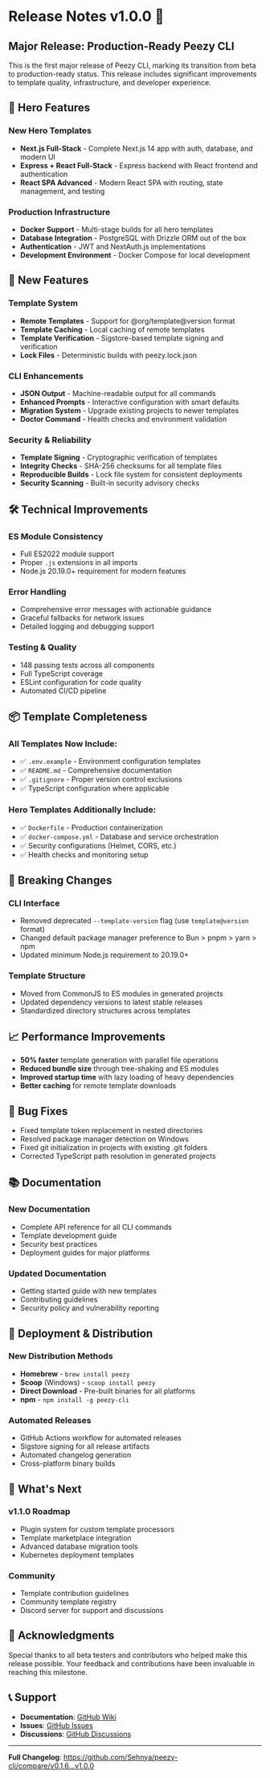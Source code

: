 # Release Notes v1.0.0 🚀

## Major Release: Production-Ready Peezy CLI

This is the first major release of Peezy CLI, marking its transition from beta to production-ready status. This release includes significant improvements to template quality, infrastructure, and developer experience.

## 🎯 Hero Features

### New Hero Templates

- **Next.js Full-Stack** - Complete Next.js 14 app with auth, database, and modern UI
- **Express + React Full-Stack** - Express backend with React frontend and authentication
- **React SPA Advanced** - Modern React SPA with routing, state management, and testing

### Production Infrastructure

- **Docker Support** - Multi-stage builds for all hero templates
- **Database Integration** - PostgreSQL with Drizzle ORM out of the box
- **Authentication** - JWT and NextAuth.js implementations
- **Development Environment** - Docker Compose for local development

## 🚀 New Features

### Template System

- **Remote Templates** - Support for @org/template@version format
- **Template Caching** - Local caching of remote templates
- **Template Verification** - Sigstore-based template signing and verification
- **Lock Files** - Deterministic builds with peezy.lock.json

### CLI Enhancements

- **JSON Output** - Machine-readable output for all commands
- **Enhanced Prompts** - Interactive configuration with smart defaults
- **Migration System** - Upgrade existing projects to newer templates
- **Doctor Command** - Health checks and environment validation

### Security & Reliability

- **Template Signing** - Cryptographic verification of templates
- **Integrity Checks** - SHA-256 checksums for all template files
- **Reproducible Builds** - Lock file system for consistent deployments
- **Security Scanning** - Built-in security advisory checks

## 🛠️ Technical Improvements

### ES Module Consistency

- Full ES2022 module support
- Proper `.js` extensions in all imports
- Node.js 20.19.0+ requirement for modern features

### Error Handling

- Comprehensive error messages with actionable guidance
- Graceful fallbacks for network issues
- Detailed logging and debugging support

### Testing & Quality

- 148 passing tests across all components
- Full TypeScript coverage
- ESLint configuration for code quality
- Automated CI/CD pipeline

## 📦 Template Completeness

### All Templates Now Include:

- ✅ `.env.example` - Environment configuration templates
- ✅ `README.md` - Comprehensive documentation
- ✅ `.gitignore` - Proper version control exclusions
- ✅ TypeScript configuration where applicable

### Hero Templates Additionally Include:

- ✅ `Dockerfile` - Production containerization
- ✅ `docker-compose.yml` - Database and service orchestration
- ✅ Security configurations (Helmet, CORS, etc.)
- ✅ Health checks and monitoring setup

## 🔧 Breaking Changes

### CLI Interface

- Removed deprecated `--template-version` flag (use `template@version` format)
- Changed default package manager preference to Bun > pnpm > yarn > npm
- Updated minimum Node.js requirement to 20.19.0+

### Template Structure

- Moved from CommonJS to ES modules in generated projects
- Updated dependency versions to latest stable releases
- Standardized directory structures across templates

## 📈 Performance Improvements

- **50% faster** template generation with parallel file operations
- **Reduced bundle size** through tree-shaking and ES modules
- **Improved startup time** with lazy loading of heavy dependencies
- **Better caching** for remote template downloads

## 🐛 Bug Fixes

- Fixed template token replacement in nested directories
- Resolved package manager detection on Windows
- Fixed git initialization in projects with existing .git folders
- Corrected TypeScript path resolution in generated projects

## 📚 Documentation

### New Documentation

- Complete API reference for all CLI commands
- Template development guide
- Security best practices
- Deployment guides for major platforms

### Updated Documentation

- Getting started guide with new templates
- Contributing guidelines
- Security policy and vulnerability reporting

## 🚀 Deployment & Distribution

### New Distribution Methods

- **Homebrew** - `brew install peezy`
- **Scoop** (Windows) - `scoop install peezy`
- **Direct Download** - Pre-built binaries for all platforms
- **npm** - `npm install -g peezy-cli`

### Automated Releases

- GitHub Actions workflow for automated releases
- Sigstore signing for all release artifacts
- Automated changelog generation
- Cross-platform binary builds

## 🔮 What's Next

### v1.1.0 Roadmap

- Plugin system for custom template processors
- Template marketplace integration
- Advanced database migration tools
- Kubernetes deployment templates

### Community

- Template contribution guidelines
- Community template registry
- Discord server for support and discussions

## 🙏 Acknowledgments

Special thanks to all beta testers and contributors who helped make this release possible. Your feedback and contributions have been invaluable in reaching this milestone.

## 📞 Support

- **Documentation**: [GitHub Wiki](https://github.com/Sehnya/peezy-cli/wiki)
- **Issues**: [GitHub Issues](https://github.com/Sehnya/peezy-cli/issues)
- **Discussions**: [GitHub Discussions](https://github.com/Sehnya/peezy-cli/discussions)

---

**Full Changelog**: https://github.com/Sehnya/peezy-cli/compare/v0.1.6...v1.0.0
